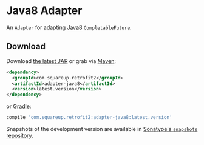 Java8 Adapter
==============

An `Adapter` for adapting [Java8][1] `CompletableFuture`.


Download
--------

Download [the latest JAR][2] or grab via [Maven][3]:
```xml
<dependency>
  <groupId>com.squareup.retrofit2</groupId>
  <artifactId>adapter-java8</artifactId>
  <version>latest.version</version>
</dependency>
```
or [Gradle][3]:
```groovy
compile 'com.squareup.retrofit2:adapter-java8:latest.version'
```

Snapshots of the development version are available in [Sonatype's `snapshots` repository][snap].



 [1]: http://www.oracle.com/technetwork/java/javase/jdk-8-readme-2095712.html
 [2]: https://search.maven.org/remote_content?g=com.squareup.retrofit2&a=adapter-java8&v=LATEST
 [3]: http://search.maven.org/#search%7Cga%7C1%7Cg%3A%22com.squareup.retrofit2%22%20a%3A%22adapter-java8%22
 [snap]: https://oss.sonatype.org/content/repositories/snapshots/
